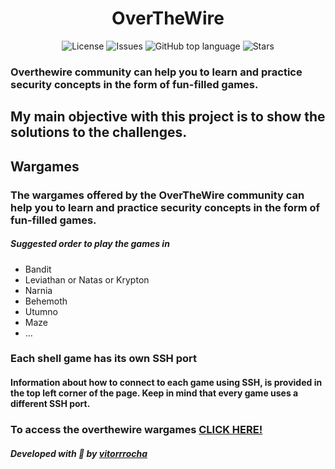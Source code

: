 <p align="center">
  <h1 align="center"><b>OverTheWire</b></h1>
</p>

<p align="center">
  <a href="LICENSE" style="text-decoration: none">
    <img alt="License" src="https://img.shields.io/github/license/Vitorrrocha/overthewire?color=34CB79" />
  </a>

  <a href="https://github.com/Vitorrrocha/overthewire/issues" style="text-decoration: none">
    <img alt="Issues" src="https://img.shields.io/github/issues/Vitorrrocha/overthewire?color=34CB79" />
  </a>

  <a href="#" style="text-decoration: none">
    <img alt="GitHub top language" src="https://img.shields.io/github/languages/top/Vitorrrocha/overthewire?color=34CB79" />
  </a>
  
  <a href="https://github.com/Vitorrrocha/overthewire/stargazers" style="text-decoration: none">
    <img alt="Stars" src="https://img.shields.io/github/stars/Vitorrrocha/overthewire?style=social" />
  </a>
</p>

### Overthewire community can help you to learn and practice security concepts in the form of fun-filled games.

## My main objective with this project is to show the solutions to the challenges.

## Wargames

### The wargames offered by the OverTheWire community can help you to learn and practice security concepts in the form of fun-filled games.

##### Suggested order to play the games in
- Bandit
- Leviathan or Natas or Krypton
- Narnia
- Behemoth
- Utumno
- Maze
- …

### Each shell game has its own SSH port

#### Information about how to connect to each game using SSH, is provided in the top left corner of the page. Keep in mind that every game uses a different SSH port.

### To access the overthewire wargames [CLICK HERE!](https://overthewire.org/wargames) 

##### Developed with :green_heart: by [vitorrrocha](https://github.com/Vitorrrocha)
